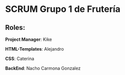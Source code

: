 # SCRUM Grupo 1 de Frutería

## Roles:

**Project Manager**: Kike

**HTML-Templates**: Alejandro

**CSS**: Caterina

**BackEnd**: Nacho Carmona Gonzalez